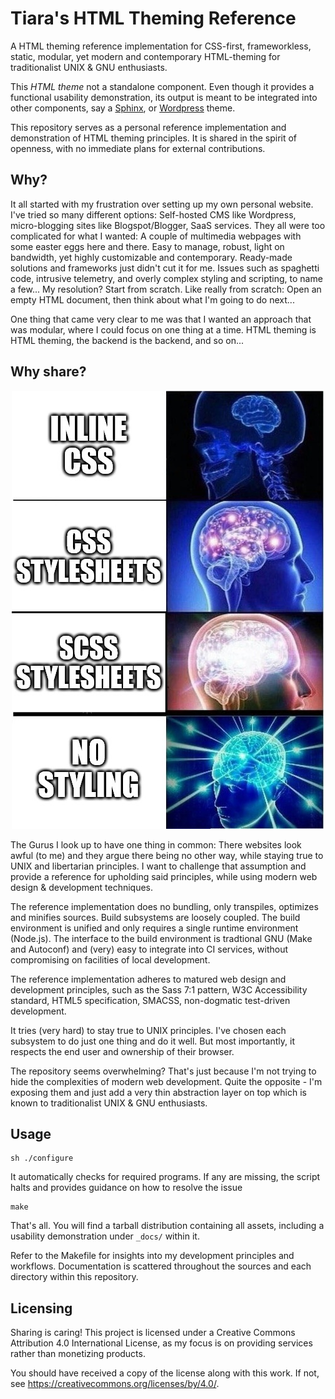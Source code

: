 <a name="tiaras-html-theming-reference"></a>
# Tiara's HTML Theming Reference

A HTML theming reference implementation for CSS-first, frameworkless, static,
modular, yet modern and contemporary HTML-theming for traditionalist UNIX & GNU
enthusiasts.

This *HTML theme* not a standalone component. Even though it provides a
functional usability demonstration, its output is meant to be integrated into
other components, say a [Sphinx](https://www.sphinx-doc.org), or
[Wordpress](https://wordpress.org) theme.

This repository serves as a personal reference implementation and demonstration
of HTML theming principles. It is shared in the spirit of openness, with no
immediate plans for external contributions.

## Why?

It all started with my frustration over setting up my own personal website. I've
tried so many different options: Self-hosted CMS like Wordpress, micro-blogging
sites like Blogspot/Blogger, SaaS services. They all were too complicated for
what I wanted: A couple of multimedia webpages with some easter eggs here and
there. Easy to manage, robust, light on bandwidth, yet highly customizable and
contemporary. Ready-made solutions and frameworks just didn't cut it for me.
Issues such as spaghetti code, intrusive telemetry, and overly complex styling
and scripting, to name a few... My resolution? Start from scratch. Like really
from scratch: Open an empty HTML document, then think about what I'm going to do
next...

One thing that came very clear to me was that I wanted an approach that was
modular, where I could focus on one thing at a time. HTML theming is HTML
theming, the backend is the backend, and so on...

## Why share?
<p align=center>
    <img src="docs/_assets/image/9o6mij.jpg"/>
</p>

The Gurus I look up to have one thing in common: There websites look awful (to
me) and they argue there being no other way, while staying true to UNIX and
libertarian principles. I want to challenge that assumption and provide a
reference for upholding said principles, while using modern web design &
development techniques.

The reference implementation does no bundling, only transpiles, optimizes and
minifies sources. Build subsystems are loosely coupled. The build environment is
unified and only requires a single runtime environment (Node.js). The interface
to the build environment is tradtional GNU (Make and Autoconf) and (very) easy
to integrate into CI services, without compromising on facilities of local
development.

The reference implementation adheres to matured web design and development
principles, such as the Sass 7:1 pattern, W3C Accessibility standard, HTML5
specification, SMACSS, non-dogmatic test-driven development.

It tries (very hard) to stay true to UNIX principles. I've chosen each subsystem
to do just one thing and do it well. But most importantly, it respects the end
user and ownership of their browser.

The repository seems overwhelming? That's just because I'm not trying to hide
the complexities of modern web development. Quite the opposite - I'm exposing
them and just add a very thin abstraction layer on top which is known to
traditionalist UNIX & GNU enthusiasts.

## Usage

```
sh ./configure
```

It automatically checks for required programs. If any are missing, the script
halts and provides guidance on how to resolve the issue

```
make
```

That's all. You will find a tarball distribution containing all assets,
including a usability demonstration under `_docs/` within it.

Refer to the Makefile for insights into my development principles and workflows.
Documentation is scattered throughout the sources and each directory within this
repository.

<a name="licensing"></a>
## Licensing

Sharing is caring! This project is licensed under a Creative Commons Attribution
4.0 International License, as my focus is on providing services rather than
monetizing products.

You should have received a copy of the license along with this
work. If not, see <https://creativecommons.org/licenses/by/4.0/>.
